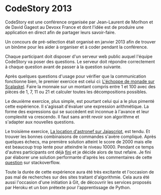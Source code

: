 CodeStory 2013
==============

CodeStory est une conférence organisée par Jean-Laurent de Morlhon et de David Gageot au Devoxx France et dont l'idée est de produire une application en direct afin de partager leurs savoir-faire.

Un concours de pré-sélection était organisé en janvier 2013 afin de trouver un binôme pour les aider à organiser et à coder pendant la conférence.

Chaque participant doit disposer d'un serveur web public auquel l'équipe CodeStory va poser des questions. Le serveur doit répondre correctement à chaque question avant de passer à la question suivante.

Après quelques questions d'usage pour vérifier que la communication fonctionne bien, le premier exercice est celui ci: [L'échoppe de monade sur Scalaskel]( http://code-story.net/2013/01/22/scalaskel.html). Faire la monnaie sur un montant compris entre 1 et 100 avec des pièces de 1, 7, 11 ou 21 et calculer toutes les décompositions possibles.

Le deuxième exercice, plus simple, est pourtant celui qui a le plus pimenté cette expérience. Il s'agissait d'évaluer une expression arithmétique. La forme des expressions qui se succèdent est inconnue à l'avance et leur complexité va crescendo. Il faut sans arrêt revoir son algorithme et s'adapter aux nouvelles questions.

Le troisième exercice, [La location d'astronef sur Jajascript](http://code-story.net/2013/02/02/jajascript.html), est tendu. Et trouver les bonnes combinaisons de commandes s'avère compliqué. Après quelques échecs, ma première solution atteint le score de 2000 mais elle est beaucoup trop lente pour atteindre le niveau 10000. Pendant ce temps d'autres participants ont déjà [fini](http://status.code-story.net/) et je décide alors de tout refaire. Je fini par élaborer une solution performante d'après les commentaires de cette [question](http://stackoverflow.com/questions/3243234/algorithm-to-find-the-maximum-sum-in-a-sequence-of-overlapping-intervals) sur stackoverflow.

Toute la durée de cette expérience aura été très excitante et l'occasion de pas mal de recherches sur des sites traitant d'algorithmie. Cela aura été aussi l'occasion d'une initiation à Git, de découvrir les services proposés par Heroku et un bon prétexte pour l'apprentissage de Python.

